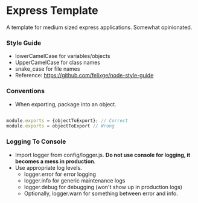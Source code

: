 # Express Template

A template for medium sized express applications. Somewhat opinionated. 


### Style Guide

- lowerCamelCase for variables/objects
- UpperCamelCase for class names
- snake_case for file names 
- Reference: https://github.com/felixge/node-style-guide


### Conventions

- When exporting, package into an object. 
```javascript

module.exports = {objectToExport}; // Correct
module.exports = objectToExport // Wrong
```


### Logging To Console
 
* Import logger from config/logger.js. **Do not use console for logging, it becomes a mess in production**.  
* Use appropriate log levels. 
    * logger.error for error logging
    * logger.info for generic maintenance logs
    * logger.debug for debugging (won't show up in production logs)
    * Optionally, logger.warn for something between error and info. 
    


